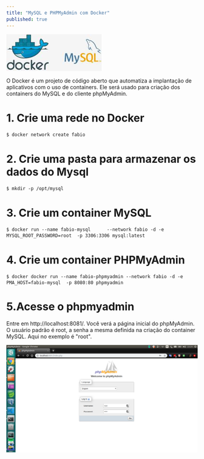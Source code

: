 ```yaml
---
title: "MySQL e PHPMyAdmin com Docker"
published: true
---
```


![alt text](https://github.com/fabiodamas/fabiodamas.github.io/blob/master/_posts/images/pipeline/mysql2.jpg?raw=true "MySQL e PHPMyAdmin com Docker")

O Docker é um projeto de código aberto que automatiza a implantação de aplicativos com o uso de containers. Ele será usado para criação dos containers do MySQL e do cliente phpMyAdmin.

# 1. Crie uma rede no Docker
```console
$ docker network create fabio
```
   
# 2. Crie uma pasta para armazenar os dados do Mysql
```console
$ mkdir -p /opt/mysql
```

# 3. Crie um container MySQL
```console
$ docker run --name fabio-mysql      --network fabio -d -e MYSQL_ROOT_PASSWORD=root  -p 3306:3306 mysql:latest
```

# 4. Crie um container PHPMyAdmin
```console
$ docker docker run --name fabio-phpmyadmin --network fabio -d -e PMA_HOST=fabio-mysql  -p 8080:80 phpmyadmin
```

# 5.Acesse o phpmyadmin 
Entre em http://localhost:8081/. Você verá a página inicial do phpMyAdmin. O usuário padrão é root, a senha  a mesma definida na criação do container MySQL. Aqui no exemplo é "root".

![alt text](https://github.com/fabiodamas/fabiodamas.github.io/blob/master/_posts/images/pipeline/phpmyadmin.png?raw=true "MySQL e PHPMyAdmin com Docker")
